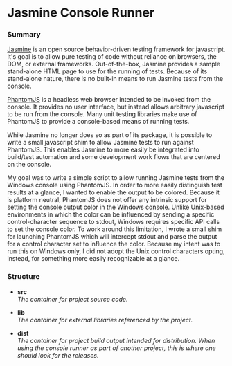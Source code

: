 # Jasmine Console Runner #

### Summary ###

[Jasmine](http://jasmine.github.io/2.3/introduction.html "Jasmine") is an open source behavior-driven testing framework for javascript.  It's goal is to allow pure testing of code without reliance on browsers, the DOM, or external frameworks.  Out-of-the-box, Jasmine provides a sample stand-alone HTML page to use for the running of tests.  Because of its stand-alone nature, there is no built-in means to run Jasmine tests from the console.

[PhantomJS](http://phantomjs.org/ "PhantomJS") is a headless web browser intended to be invoked from the console.  It provides no user interface, but instead allows arbitrary javascript to be run from the console.  Many unit testing libraries make use of PhantomJS to provide a console-based means of running tests.

While Jasmine no longer does so as part of its package, it is possible to write a small javascript shim to allow Jasmine tests to run against PhantomJS.  This enables Jasmine to more easily be integrated into build/test automation and some development work flows that are centered on the console.  

My goal was to write a simple script to allow running Jasmine tests from the Windows console using PhantomJS.  In order to more easily distinguish test results at a glance, I wanted to enable the output to be colored.  Because it is platform neutral, PhantomJS does not offer any intrinsic support for setting the console output color in the Windows console.  Unlike Unix-based environments in which the color can be influenced by sending a specific control-character sequence to stdout, Windows requires specific API calls to set the console color.  To work around this limitation, I wrote a small shim for launching PhantomJS which will intercept stdout and parse the output for a control character set to influence the color.  Because my intent was to run this on Windows only, I did not adopt the Unix control characters opting, instead, for something more easily recognizable at a glance.

### Structure ###

* **src**
  <br />_The container for project source code._
  
* **lib**
  <br />_The container for external libraries referenced by the project._
  
* **dist**
  <br />_The container for project build output intended for distribution.  When using the console runner as part of another project, this is where one should look for the releases._


